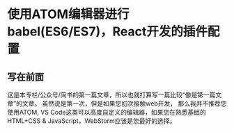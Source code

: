 # 使用ATOM编辑器进行babel(ES6/ES7)，React开发的插件配置

## 写在前面
这是本专栏/公众号/简书的第一篇文章，所以也就打算写一篇比较“像是第一篇文章”的文章。
虽然说是第一次，但是如果您初次接触web开发， 那么我并不推荐您使用ATOM, VS Code这类可以高度自定义的编辑器，如果您在熟悉基础的HTML+CSS & JavaScript，WebStorm应该是您最好的选择。
